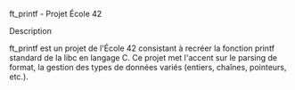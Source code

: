 ft_printf - Projet École 42

Description

ft_printf est un projet de l'École 42 consistant à recréer la fonction printf standard de la libc en langage C. Ce projet met l'accent sur le parsing de format, la gestion des types de données variés (entiers, chaînes, pointeurs, etc.).
